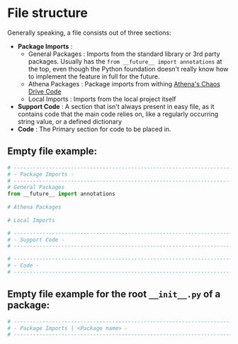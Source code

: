 # File structure
Generally speaking, a file consists out of three sections:
- **Package Imports** :
	- General Packages : Imports from the standard library or 3rd party packages. Usually has the `from __future__ import annotations` at the top, even though the Python foundation doesn't really know how to implement the feature in full for the future.
	- Athena Packages : Package imports from withing [Athena's Chaos Drive Code](https://github.com/Athena-Chaos-Driven-Code)
	- Local Imports : Imports from the local project itself
- **Support Code** : A section that isn't always present in easy file, as it contains code that the main code relies on, like a regularly occurring string value, or a defined dictionary
- **Code** : The Primary section for code to be placed in.

## Empty file example:
```python
# ----------------------------------------------------------------------------------------------------------------------  
# - Package Imports -  
# ----------------------------------------------------------------------------------------------------------------------  
# General Packages  
from __future__ import annotations 
  
# Athena Packages
  
# Local Imports  

# ----------------------------------------------------------------------------------------------------------------------  
# - Support Code -  
# ----------------------------------------------------------------------------------------------------------------------  

# ----------------------------------------------------------------------------------------------------------------------  
# - Code -  
# ----------------------------------------------------------------------------------------------------------------------  
```

## Empty file example for the root `__init__.py` of a package:
```python
# ----------------------------------------------------------------------------------------------------------------------  
# - Package Imports | <Package name> -  
# ----------------------------------------------------------------------------------------------------------------------  
```
